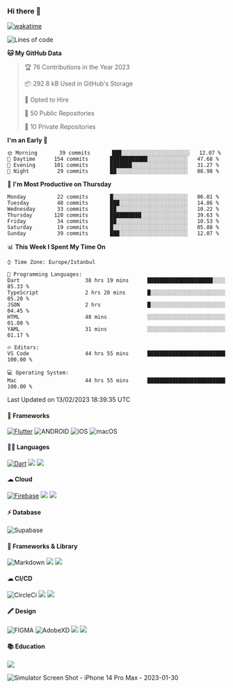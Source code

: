 ### Hi there 👋

[![wakatime](https://wakatime.com/badge/user/35d9e342-a492-47fe-97ca-8b6bc19cedb2.svg)](https://wakatime.com/@35d9e342-a492-47fe-97ca-8b6bc19cedb2)

<!--
**ska2519/ska2519** is a ✨ _special_ ✨ repository because its `README.md` (this file) appears on your GitHub profile.

Here are some ideas to get you started:

- 🔭 I’m currently working on ...
- 🌱 I’m currently learning ...
- 👯 I’m looking to collaborate on ...
- 🤔 I’m looking for help with ...
- 💬 Ask me about ...
- 📫 How to reach me: ...
- 😄 Pronouns: ...
- ⚡ Fun fact: ...
-->

<!--START_SECTION:waka-->
![Lines of code](https://img.shields.io/badge/From%20Hello%20World%20I%27ve%20Written-2%20Million%20lines%20of%20code-blue)

**🐱 My GitHub Data** 

> 🏆 76 Contributions in the Year 2023
 > 
> 📦 292.8 kB Used in GitHub's Storage 
 > 
> 💼 Opted to Hire
 > 
> 📜 50 Public Repositories 
 > 
> 🔑 10 Private Repositories  
 > 
**I'm an Early 🐤** 

```text
🌞 Morning       39 commits       ███░░░░░░░░░░░░░░░░░░░░░░   12.07 % 
🌆 Daytime      154 commits       ████████████░░░░░░░░░░░░░   47.68 % 
🌃 Evening      101 commits       ███████░░░░░░░░░░░░░░░░░░   31.27 % 
🌙 Night         29 commits       ██░░░░░░░░░░░░░░░░░░░░░░░   08.98 % 

```
📅 **I'm Most Productive on Thursday** 

```text
Monday          22 commits       █░░░░░░░░░░░░░░░░░░░░░░░░   06.81 % 
Tuesday         48 commits       ███░░░░░░░░░░░░░░░░░░░░░░   14.86 % 
Wednesday       33 commits       ██░░░░░░░░░░░░░░░░░░░░░░░   10.22 % 
Thursday       128 commits       ██████████░░░░░░░░░░░░░░░   39.63 % 
Friday          34 commits       ██░░░░░░░░░░░░░░░░░░░░░░░   10.53 % 
Saturday        19 commits       █░░░░░░░░░░░░░░░░░░░░░░░░   05.88 % 
Sunday          39 commits       ███░░░░░░░░░░░░░░░░░░░░░░   12.07 % 

```


📊 **This Week I Spent My Time On** 

```text
⌚︎ Time Zone: Europe/Istanbul

💬 Programming Languages: 
Dart                     38 hrs 19 mins      █████████████████████░░░░   85.33 % 
TypeScript               2 hrs 20 mins       █░░░░░░░░░░░░░░░░░░░░░░░░   05.20 % 
JSON                     2 hrs               █░░░░░░░░░░░░░░░░░░░░░░░░   04.45 % 
HTML                     48 mins             ░░░░░░░░░░░░░░░░░░░░░░░░░   01.80 % 
YAML                     31 mins             ░░░░░░░░░░░░░░░░░░░░░░░░░   01.17 % 

🔥 Editors: 
VS Code                  44 hrs 55 mins      █████████████████████████   100.00 % 

💻 Operating System: 
Mac                      44 hrs 55 mins      █████████████████████████   100.00 % 

```


 Last Updated on 13/02/2023 18:39:35 UTC
<!--END_SECTION:waka-->

#### 📱 Frameworks
[![Flutter](https://img.shields.io/badge/Flutter-02569B?style=for-the-badge&logo=flutter&logoColor=white)](https://flutter.dev)
![ANDROID](https://img.shields.io/badge/Android-3DDC84?style=for-the-badge&logo=android&logoColor=white)
![iOS](https://img.shields.io/badge/iOS-000000?style=for-the-badge&logo=ios&logoColor=white)
![macOS](https://img.shields.io/badge/mac%20os-000000?style=for-the-badge&logo=apple&logoColor=white)


#### 👩‍💻 Languages
[![Dart](https://img.shields.io/badge/Dart-0175C2?style=for-the-badge&logo=dart&logoColor=white)](https://dart.dev)
<img src="https://img.shields.io/badge/TypeScript-007ACC?style=for-the-badge&logo=typescript&logoColor=white">
<img src="https://img.shields.io/badge/json-5E5C5C?style=for-the-badge&logo=json&logoColor=white">


#### ☁ Cloud
[![Firebase](https://img.shields.io/badge/firebase-ffca28?style=for-the-badge&logo=firebase&logoColor=black)](https://firebase.google.com)
<img src="https://img.shields.io/badge/Amazon_AWS-FF9900?style=for-the-badge&logo=amazonaws&logoColor=white">
<img src="https://img.shields.io/badge/Google_Cloud-4285F4?style=for-the-badge&logo=google-cloud&logoColor=white">


#### ⚡ Database
![Supabase](https://img.shields.io/badge/Supabase-181818?style=for-the-badge&logo=supabase&logoColor=white)


#### 🚀 Frameworks & Library
![Markdown](https://img.shields.io/badge/Markdown-000000?style=for-the-badge&logo=markdown&logoColor=white)
<img src ="https://img.shields.io/badge/npm-CB3837?style=for-the-badge&logo=npm&logoColor=white">
<img src="https://img.shields.io/badge/Postman-FF6C37?style=for-the-badge&logo=Postman&logoColor=white">


#### ☁ CI/CD
![CircleCi](https://img.shields.io/badge/circleci-343434?style=for-the-badge&logo=circleci&logoColor=white)
<img src="https://img.shields.io/badge/Codemagic-F45E3F?style=for-the-badge&logo=Codemagic&logoColor=white">
<img src="https://img.shields.io/badge/GitHub_Actions-2088FF?style=for-the-badge&logo=github-actions&logoColor=white">


#### 🖍 Design
![FIGMA](https://img.shields.io/badge/Figma-F24E1E?style=for-the-badge&logo=figma&logoColor=white)
![AdobeXD](https://img.shields.io/badge/Adobe%20XD-470137?style=for-the-badge&logo=Adobe%20XD&logoColor=#FF61F6")
<img src="https://img.shields.io/badge/Behance-0054F7?style=for-the-badge&logo=behance&logoColor=white">
<img src="https://img.shields.io/badge/Dribbble-EA4C89?style=for-the-badge&logo=dribbble&logoColor=white">

#### 📚 Education
<img src="https://img.shields.io/badge/Udemy-EC5252?style=for-the-badge&logo=Udemy&logoColor=white">

![Simulator Screen Shot - iPhone 14 Pro Max - 2023-01-30](https://user-images.githubusercontent.com/15642712/215603908-39fef2dd-56d4-40bd-bafc-e333261e043c.png)


